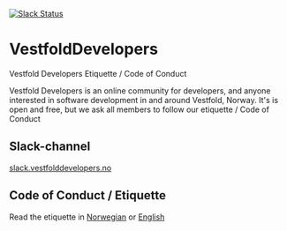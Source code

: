 [![Slack Status](http://slack.vestfolddevelopers.no/badge.svg)](http://slack.vestfolddevelopers.no)

# VestfoldDevelopers
Vestfold Developers Etiquette / Code of Conduct

Vestfold Developers is an online community for developers, and anyone interested in software development in and around Vestfold, Norway.
It's is open and free, but we ask all members to follow our etiquette / Code of Conduct

## Slack-channel
[slack.vestfolddevelopers.no](http://slack.vestfolddevelopers.no)

## Code of Conduct / Etiquette
Read the etiquette in [Norwegian](https://github.com/pavsaund/VestfoldDevelopers/blob/master/Etiquette_Norwegian.md) or [English](https://github.com/pavsaund/VestfoldDevelopers/blob/master/Etiquette_English.md)

